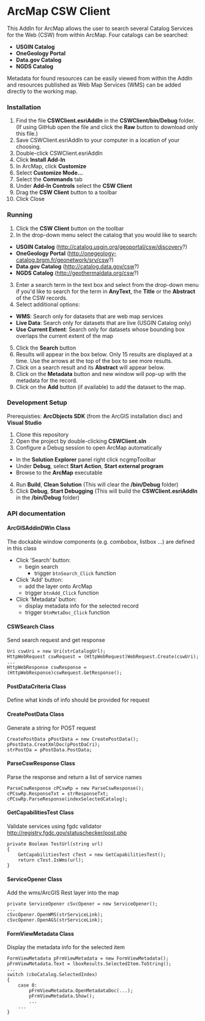 # ArcMap CSW Client

This AddIn for ArcMap allows the user to search several Catalog Services for the Web (CSW) from within ArcMap. Four catalogs can be searched:
  - **USGIN Catalog**
  - **OneGeology Portal**
  - **Data.gov Catalog**
  - **NGDS Catalog**

Metadata for found resources can be easily viewed from within the AddIn and resources published as Web Map Services (WMS) can be added directly to the working map.

### Installation
1. Find the file **CSWClient.esriAddIn** in the **CSWClient/bin/Debug** folder. (If using GitHub open the file and click the **Raw** button to download only this file.)
2. Save CSWClient.esriAddIn to your computer in a location of your choosing.
3. Double-click CSWClient.esriAddIn
4. Click **Install Add-In**
5. In ArcMap, click **Customize**
6. Select **Customize Mode…**
7. Select the **Commands** tab
8. Under **Add-In Controls** select the **CSW Client**
9. Drag the **CSW Client** button to a toolbar
10. Click Close

### Running
1. Click the **CSW Client** button on the toolbar
2. In the drop-down menu select the catalog that you would like to search:
  - **USGIN Catalog** (http://catalog.usgin.org/geoportal/csw/discovery?)
  - **OneGeology Portal** (http://onegeology-catalog.brgm.fr/geonetwork/srv/csw?)
  - **Data.gov Catalog** (http://catalog.data.gov/csw?)
  - **NGDS Catalog** (http://geothermaldata.org/csw?)
3. Enter a search term in the text box and select from the drop-down menu if you'd like to search for the term in **AnyText**, the **Title** or the **Abstract** of the CSW records.
4. Select additional options:
  - **WMS**: Search only for datasets that are web map services
  - **Live Data**: Search only for datasets that are live (USGIN Catalog only)
  - **Use Current Extent**: Search only for datasets whose bounding box overlaps the current extent of the map
5. Click the **Search** button
6. Results will appear in the box below. Only 15 results are displayed at a time. Use the arrows at the top of the box to see more results.
7. Click on a search result and its **Abstract** will appear below.
8. Click on the **Metadata** button and new window will pop-up with the metadata for the record.
9. Click on the **Add** button (if available) to add the dataset to the map.


### Development Setup
Prerequisties: **ArcObjects SDK** (from the ArcGIS installation disc) and **Visual Studio**

1. Clone this repository
2. Open the project by double-clicking **CSWClient.sln**
3. Configure a Debug session to open ArcMap automatically
 - In the **Solution Explorer** panel right click ncgmpToolbar
 - Under **Debug**, select **Start Action**, **Start external program**
 - Browse to the **ArcMap** executable
4. Run **Build**, **Clean Solution** (This will clear the **/bin/Debug** folder)
5. Click **Debug**, **Start Debugging** (This will build the **CSWClient.esriAddIn** in the **/bin/Debug** folder)

### API documentation

#### ArcGISAddinDWin Class 

The dockable window components (e.g. combobox, listbox ...) are defined in this class
* Click 'Search' button:
  - begin search
	- trigger `btnSearch_Click` function
* Click 'Add' button:
	- add the layer onto ArcMap 
 	- trigger `btnAdd_Click` function
* Click 'Metadata' button:
	- display metadata info for the selected record
	- trigger `btnMetaDoc_Click` function

#### CSWSearch Class
Send search request and get response
  
	Uri cswUri = new Uri(strCatalogUrl);
	HttpWebRequest cswRequest = (HttpWebRequest)WebRequest.Create(cswUri);
	...
	HttpWebResponse cswResponse = (HttpWebResponse)cswRequest.GetResponse();	

#### PostDataCriteria Class
Define what kinds of info should be provided for request  

#### CreatePostData Class
Generate a string for POST request   

	CreatePostData pPostData = new CreatePostData();
	pPostData.CreatXmlDoc(pPostDaCri);
	strPostDa = pPostData.PostData;

#### ParseCswResponse Class
Parse the response and return a list of service names

	ParseCswResponse cPCswRp = new ParseCswResponse();
	cPCswRp.ResponseTxt = strResponseTxt;
	cPCswRp.ParseResponse(indexSelectedCatalog);

#### GetCapabilitiesTest Class
Validate services using fgdc validator http://registry.fgdc.gov/statuschecker/post.php

	private Boolean TestUrl(string url)
	{
	    GetCapabilitiesTest cTest = new GetCapabilitiesTest();
	    return cTest.IsWms(url);
	}	

#### ServiceOpener Class
Add the wms/ArcGIS Rest layer into the map

	private ServiceOpener cSvcOpener = new ServiceOpener();
	...
	cSvcOpener.OpenWMS(strServiceLink);
	cSvcOpener.OpenAGS(strServiceLink);

#### FormViewMetadata Class
Display the metadata info for the selected item

	FormViewMetadata pFrmViewMetadata = new FormViewMetadata();
	pFrmViewMetadata.Text = lboxResults.SelectedItem.ToString();
	...
	switch (cboCatalog.SelectedIndex)
	{
	    case 0:
	        pFrmViewMetadata.OpenMetadataDoc(...);
	        pFrmViewMetadata.Show();
	        ...
		...
	}
